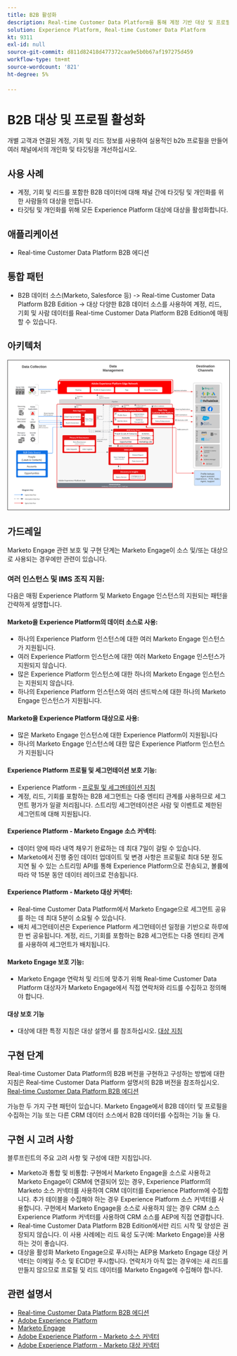 ```yaml
---
title: B2B 활성화
description: Real-time Customer Data Platform을 통해 계정 기반 대상 및 프로필 중심의 고객 경험을 ​ 제공합니다.
solution: Experience Platform, Real-time Customer Data Platform
kt: 9311
exl-id: null
source-git-commit: d811d82418d477372caa9e5b0b67af197275d459
workflow-type: tm+mt
source-wordcount: '821'
ht-degree: 5%

---
```


# B2B 대상 및 프로필 활성화

개별 고객과 연결된 계정, 기회 및 리드 정보를 사용하여 실용적인 b2b 프로필을 만들어 여러 채널에서의 개인화 및 타깃팅을 개선하십시오.

## 사용 사례

* 계정, 기회 및 리드를 포함한 B2B 데이터에 대해 채널 간에 타깃팅 및 개인화를 위한 사람들의 대상을 만듭니다.
* 타깃팅 및 개인화를 위해 모든 Experience Platform 대상에 대상을 활성화합니다.

## 애플리케이션

* Real-time Customer Data Platform B2B 에디션

## 통합 패턴

* B2B 데이터 소스(Marketo, Salesforce 등) -> Real-time Customer Data Platform B2B Edition -> 대상 다양한 B2B 데이터 소스를 사용하여 계정, 리드, 기회 및 사람 데이터를 Real-time Customer Data Platform B2B Edition에 매핑할 수 있습니다.

## 아키텍처

<img src="assets/b2b-activation.svg" alt="B2B 활성화 블루프린트를 위한 참조 아키텍처" style="border:1px solid #4a4a4a" />
<br>

## 가드레일

Marketo Engage 관련 보호 및 구현 단계는 Marketo Engage이 소스 및/또는 대상으로 사용되는 경우에만 관련이 있습니다.

### 여러 인스턴스 및 IMS 조직 지원:

다음은 매핑 Experience Platform 및 Marketo Engage 인스턴스의 지원되는 패턴을 간략하게 설명합니다.

#### Marketo을 Experience Platform의 데이터 소스로 사용:

* 하나의 Experience Platform 인스턴스에 대한 여러 Marketo Engage 인스턴스가 지원됩니다.
* 여러 Experience Platform 인스턴스에 대한 여러 Marketo Engage 인스턴스가 지원되지 않습니다.
* 많은 Experience Platform 인스턴스에 대한 하나의 Marketo Engage 인스턴스는 지원되지 않습니다.
* 하나의 Experience Platform 인스턴스와 여러 샌드박스에 대한 하나의 Marketo Engage 인스턴스가 지원됩니다.

#### Marketo을 Experience Platform 대상으로 사용:

* 많은 Marketo Engage 인스턴스에 대한 Experience Platform이 지원됩니다
* 하나의 Marketo Engage 인스턴스에 대한 많은 Experience Platform 인스턴스가 지원됩니다

#### Experience Platform 프로필 및 세그먼테이션 보호 기능:

* Experience Platform - [프로필 및 세그멘테이션 지침](https://experienceleague.adobe.com/docs/experience-platform/profile/guardrails.html?lang=ko)
* 계정, 리드, 기회를 포함하는 B2B 세그먼트는 다중 엔티티 관계를 사용하므로 세그먼트 평가가 일괄 처리됩니다. 스트리밍 세그먼테이션은 사람 및 이벤트로 제한된 세그먼트에 대해 지원됩니다.

#### Experience Platform - Marketo Engage 소스 커넥터:

* 데이터 양에 따라 내역 채우기 완료하는 데 최대 7일이 걸릴 수 있습니다.
* Marketo에서 진행 중인 데이터 업데이트 및 변경 사항은 프로필로 최대 5분 정도 지연 될 수 있는 스트리밍 API를 통해 Experience Platform으로 전송되고, 볼륨에 따라 약 15분 동안 데이터 레이크로 전송됩니다.

#### Experience Platform - Marketo 대상 커넥터:

* Real-time Customer Data Platform에서 Marketo Engage으로 세그먼트 공유를 하는 데 최대 5분이 소요될 수 있습니다.
* 배치 세그먼테이션은 Experience Platform 세그먼테이션 일정을 기반으로 하루에 한 번 공유됩니다. 계정, 리드, 기회를 포함하는 B2B 세그먼트는 다중 엔티티 관계를 사용하여 세그먼트가 배치됩니다.

#### Marketo Engage 보호 기능:

* Marketo Engage 연락처 및 리드에 맞추기 위해 Real-time Customer Data Platform 대상자가 Marketo Engage에서 직접 연락처와 리드를 수집하고 정의해야 합니다.

#### 대상 보호 기능

* 대상에 대한 특정 지침은 대상 설명서 를 참조하십시오. [대상 지침](https://experienceleague.adobe.com/docs/experience-platform/destinations/home.html?lang=en)


## 구현 단계

Real-time Customer Data Platform의 B2B 버전을 구현하고 구성하는 방법에 대한 지침은 Real-time Customer Data Platform 설명서의 B2B 버전을 참조하십시오. [Real-time Customer Data Platform B2B 에디션](https://experienceleague.adobe.com/docs/experience-platform/rtcdp/b2b-overview.html?lang=en)

가능한 두 가지 구현 패턴이 있습니다. Marketo Engage에서 B2B 데이터 및 프로필을 수집하는 기능 또는 다른 CRM 데이터 소스에서 B2B 데이터를 수집하는 기능 둘 다.

## 구현 시 고려 사항

블루프린트의 주요 고려 사항 및 구성에 대한 지침입니다.

* Marketo과 통합 및 비통합: 구현에서 Marketo Engage을 소스로 사용하고 Marketo Engage이 CRM에 연결되어 있는 경우, Experience Platform의 Marketo 소스 커넥터를 사용하여 CRM 데이터를 Experience Platform에 수집합니다. 추가 테이블을 수집해야 하는 경우 Experience Platform 소스 커넥터를 사용합니다. 구현에서 Marketo Engage을 소스로 사용하지 않는 경우 CRM 소스 Experience Platform 커넥터를 사용하여 CRM 소스를 AEP에 직접 연결합니다.
* Real-time Customer Data Platform B2B Edition에서만 리드 시작 및 양성은 권장되지 않습니다. 이 사용 사례에는 리드 육성 도구(예: Marketo Engage)을 사용하는 것이 좋습니다.
* 대상을 활성화 Marketo Engage으로 푸시하는 AEP용 Marketo Engage 대상 커넥터는 이메일 주소 및 ECID만 푸시합니다. 연락처가 아직 없는 경우에는 새 리드를 만들지 않으므로 프로필 및 리드 데이터를 Marketo Engage에 수집해야 합니다.

## 관련 설명서

* [Real-time Customer Data Platform B2B 에디션](https://experienceleague.adobe.com/docs/experience-platform/rtcdp/b2b-overview.html?lang=en)
* [Adobe Experience Platform     ](https://experienceleague.adobe.com/docs/experience-platform.html?lang=ko)
* [Marketo Engage](https://experienceleague.adobe.com/docs/marketo/using/home.html?lang=en)
* [Adobe Experience Platform - Marketo 소스 커넥터](https://experienceleague.adobe.com/docs/experience-platform/sources/connectors/adobe-applications/marketo/marketo.html?lang=ko)
* [Adobe Experience Platform - Marketo 대상 커넥터](https://experienceleague.adobe.com/docs/marketo/using/product-docs/core-marketo-concepts/smart-lists-and-static-lists/static-lists/push-an-adobe-experience-cloud-segment-to-a-marketo-static-list.html?lang=en)